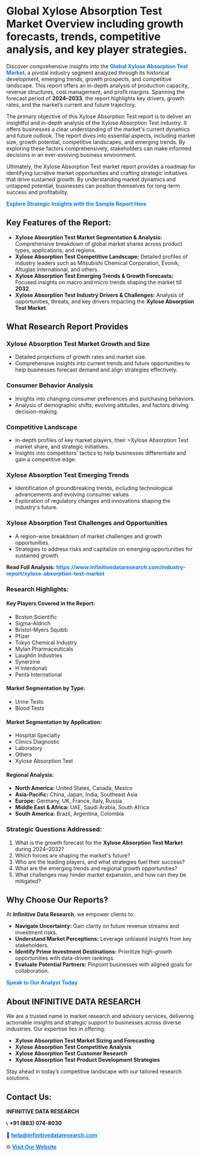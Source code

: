 <h1>Global Xylose Absorption Test Market Overview including growth forecasts, trends, competitive analysis, and key player strategies.</h1>
<p>
Discover comprehensive insights into the 
<a href="https://www.infinitivedataresearch.com/industry-report/xylose-absorption-test-market" rel="dofollow" style="color: #007BFF; text-decoration: none;"><strong>Global Xylose Absorption Test Market</strong></a>, a pivotal industry segment analyzed through its historical development, emerging trends, growth prospects, and competitive landscape. This report offers an in-depth analysis of production capacity, revenue structures, cost management, and profit margins. Spanning the forecast period of <strong>2024–2033</strong>, the report highlights key drivers, growth rates, and the market’s current and future trajectory.
</p>
<p>
The primary objective of this Xylose Absorption Test report is to deliver an insightful and in-depth analysis of the Xylose Absorption Test industry. It offers businesses a clear understanding of the market's current dynamics and future outlook. The report dives into essential aspects, including market size, growth potential, competitive landscapes, and emerging trends. By exploring these factors comprehensively, stakeholders can make informed decisions in an ever-evolving business environment.
</p>
<p>
Ultimately, the Xylose Absorption Test market report provides a roadmap for identifying lucrative market opportunities and crafting strategic initiatives that drive sustained growth. By understanding market dynamics and untapped potential, businesses can position themselves for long-term success and profitability.
</p>
<p>
<a href="https://www.infinitivedataresearch.com/request-sample/reportId=110156" style="color: #007BFF; text-decoration: none;"><strong>Explore Strategic Insights with the Sample Report Here</strong></a>
</p>

<h2>Key Features of the Report:</h2>
<ul>
<li><strong>Xylose Absorption Test Market Segmentation & Analysis:</strong> Comprehensive breakdown of global market shares across product types, applications, and regions.</li>
<li><strong>Xylose Absorption Test Competitive Landscape:</strong> Detailed profiles of industry leaders such as Mitsubishi Chemical Corporation, Evonik, Altuglas International, and others.</li>
<li><strong>Xylose Absorption Test Emerging Trends & Growth Forecasts:</strong> Focused insights on macro and micro trends shaping the market till <strong>2032</strong>.</li>
<li><strong>Xylose Absorption Test Industry Drivers & Challenges:</strong> Analysis of opportunities, threats, and key drivers impacting the <strong>Xylose Absorption Test Market</strong>.</li>
</ul>

<h2>What Research Report Provides</h2>
<h3>Xylose Absorption Test Market Growth and Size</h3>
<ul>
<li>Detailed projections of growth rates and market size.</li>
<li>Comprehensive insights into current trends and future opportunities to help businesses forecast demand and align strategies effectively.</li>
</ul>

<h3>Consumer Behavior Analysis</h3>
<ul>
<li>Insights into changing consumer preferences and purchasing behaviors.</li>
<li>Analysis of demographic shifts, evolving attitudes, and factors driving decision-making.</li>
</ul>

<h3>Competitive Landscape</h3>
<ul>
<li>In-depth profiles of key market players, their >Xylose Absorption Test market share, and strategic initiatives.</li>
<li>Insights into competitors' tactics to help businesses differentiate and gain a competitive edge.</li>
</ul>

<h3>Xylose Absorption Test Emerging Trends</h3>
<ul>
<li>Identification of groundbreaking trends, including technological advancements and evolving consumer values.</li>
<li>Exploration of regulatory changes and innovations shaping the industry's future.</li>
</ul>

<h3>Xylose Absorption Test Challenges and Opportunities</h3>
<ul>
<li>A region-wise breakdown of market challenges and growth opportunities.</li>
<li>Strategies to address risks and capitalize on emerging opportunities for sustained growth.</li>
</ul>
<p><strong>Read Full Analysis:</strong> <a href="https://www.infinitivedataresearch.com/industry-report/xylose-absorption-test-market" rel="dofollow" style="color: #007BFF; text-decoration: none;"><strong>https://www.infinitivedataresearch.com/industry-report/xylose-absorption-test-market</strong></a></p>
<h3>Research Highlights:</h3>
<h4>Key Players Covered in the Report:</h4>
<ul><li>Boston Scientific</li><li>Sigma-Aldrich</li><li>Bristol-Myers Squibb</li><li>Pfizer</li><li>Tokyo Chemical Industry</li><li>Mylan Pharmaceuticals</li><li>Laughlin Industries</li><li>Synerzine</li><li>H Interdonati</li><li>Penta International</li></ul>
<h4>Market Segmentation by Type:</h4>
<ul><li>Urine Tests</li><li>Blood Tests</li></ul>
<h4>Market Segmentation by Application:</h4>
<ul><li>Hospital Specialty</li><li>Clinics Diagnostic</li><li>Laboratory</li><li>Others</li><li>Xylose Absorption Test</li></ul>

<h4>Regional Analysis:</h4>
<ul>
<li><strong>North America:</strong> United States, Canada, Mexico</li>
<li><strong>Asia-Pacific:</strong> China, Japan, India, Southeast Asia</li>
<li><strong>Europe:</strong> Germany, UK, France, Italy, Russia</li>
<li><strong>Middle East & Africa:</strong> UAE, Saudi Arabia, South Africa</li>
<li><strong>South America:</strong> Brazil, Argentina, Colombia</li>
</ul>

<h3>Strategic Questions Addressed:</h3>
<ol>
<li>What is the growth forecast for the <strong>Xylose Absorption Test Market</strong> during 2024–2032?</li>
<li>Which forces are shaping the market's future?</li>
<li>Who are the leading players, and what strategies fuel their success?</li>
<li>What are the emerging trends and regional growth opportunities?</li>
<li>What challenges may hinder market expansion, and how can they be mitigated?</li>
</ol>

<h2>Why Choose Our Reports?</h2>
<p>At <strong>Infinitive Data Research</strong>, we empower clients to:</p>
<ul>
<li><strong>Navigate Uncertainty:</strong> Gain clarity on future revenue streams and investment risks.</li>
<li><strong>Understand Market Perceptions:</strong> Leverage unbiased insights from key stakeholders.</li>
<li><strong>Identify Prime Investment Destinations:</strong> Prioritize high-growth opportunities with data-driven rankings.</li>
<li><strong>Evaluate Potential Partners:</strong> Pinpoint businesses with aligned goals for collaboration.</li>
</ul>
<p><a href="https://www.infinitivedataresearch.com/industry-report/xylose-absorption-test-market" rel="dofollow" style="color: #007BFF; text-decoration: none;"><strong>Speak to Our Analyst Today</strong></a></p>

<h2>About INFINITIVE DATA RESEARCH</h2>
<p>We are a trusted name in market research and advisory services, delivering actionable insights and strategic support to businesses across diverse industries. Our expertise lies in offering:</p>
<ul>
<li><strong>Xylose Absorption Test Market Sizing and Forecasting</strong></li>
<li><strong>Xylose Absorption Test Competitive Analysis</strong></li>
<li><strong>Xylose Absorption Test Customer Research</strong></li>
<li><strong>Xylose Absorption Test Product Development Strategies</strong></li>
</ul>
<p>Stay ahead in today’s competitive landscape with our tailored research solutions.</p>

<h2>Contact Us:</h2>
<p><strong>INFINITIVE DATA RESEARCH</strong></p>
<p>📞 <strong>+91 (883) 074-8030</strong></p>
<p>📧 <strong><a href="mailto:help@infinitivedataresearch.com" style="color: #007BFF;">help@infinitivedataresearch.com</a></strong></p>
<p>🌐 <strong><a href="https://www.infinitivedataresearch.com" rel="dofollow" style="color: #007BFF;">Visit Our Website</a></strong></p>